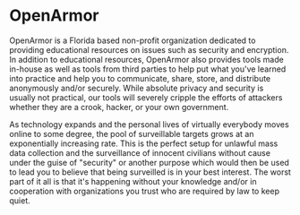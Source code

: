 OpenArmor
=========
OpenArmor is a Florida based non-profit organization dedicated to providing educational resources on issues such as security and encryption. In addition to educational resources, OpenArmor also provides tools made in-house as well as tools from third parties to help put what you've learned into practice and help you to communicate, share, store, and distribute anonymously and/or securely. While absolute privacy and security is usually not practical, our tools will severely cripple the efforts of attackers whether they are a crook, hacker, or your own government.

As technology expands and the personal lives of virtually everybody moves online to some degree, the pool of surveillable targets grows at an exponentially increasing rate. This is the perfect setup for unlawful mass data collection and the surveillance of innocent civilians without cause under the guise of "security" or another purpose which would then be used to lead you to believe that being surveilled is in your best interest. The worst part of it all is that it's happening without your knowledge and/or in cooperation with organizations you trust who are required by law to keep quiet.
